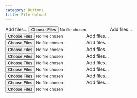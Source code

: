 ```yaml
---
category: Buttons
title: File Upload
---
```

<div class="docs-example">
  <span class="btn btn-secondary btn-file">
    <i class="icon icon-plus-circle"></i>
    <span>Add files...</span>
    <input type="file" name="files[]" multiple>
  </span>
  <span class="btn btn-primary btn-file">
    <i class="icon icon-plus-circle"></i>
    <span>Add files...</span>
    <input type="file" name="files[]" multiple>
  </span>
  <span class="btn btn-success btn-file">
    <i class="icon icon-plus-circle"></i>
    <span>Add files...</span>
    <input type="file" name="files[]" multiple>
  </span>
  <span class="btn btn-info btn-file">
    <i class="icon icon-plus-circle"></i>
    <span>Add files...</span>
    <input type="file" name="files[]" multiple>
  </span>
  <span class="btn btn-warning btn-file">
    <i class="icon icon-plus-circle"></i>
    <span>Add files...</span>
    <input type="file" name="files[]" multiple>
  </span>
  <span class="btn btn-danger btn-file">
    <i class="icon icon-plus-circle"></i>
    <span>Add files...</span>
    <input type="file" name="files[]" multiple>
  </span>
  <span class="btn btn-light btn-file">
    <i class="icon icon-plus-circle"></i>
    <span>Add files...</span>
    <input type="file" name="files[]" multiple>
  </span>
  <span class="btn btn-dark btn-file">
    <i class="icon icon-plus-circle"></i>
    <span>Add files...</span>
    <input type="file" name="files[]" multiple>
  </span>
  <span class="btn btn-ghost btn-file">
    <i class="icon icon-plus-circle"></i>
    <span>Add files...</span>
    <input type="file" name="files[]" multiple>
  </span>
  <span class="btn btn-link btn-file">
    <i class="icon icon-plus-circle"></i>
    <span>Add files...</span>
    <input type="file" name="files[]" multiple>
  </span>
</div>
